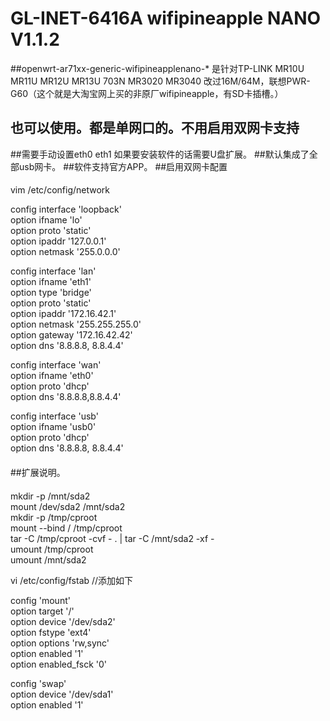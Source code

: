 # GL-INET-6416A wifipineapple NANO V1.1.2

##openwrt-ar71xx-generic-wifipineapplenano-* 是针对TP-LINK MR10U MR11U MR12U MR13U 703N MR3020 MR3040  改过16M/64M，联想PWR-G60（这个就是大淘宝网上买的非原厂wifipineapple，有SD卡插槽。）<br>
## 也可以使用。都是单网口的。不用启用双网卡支持

##需要手动设置eth0 eth1 如果要安装软件的话需要U盘扩展。
##默认集成了全部usb网卡。
##软件支持官方APP。
##启用双网卡配置
####
vim /etc/config/network<br>

config interface 'loopback'<br>
        option ifname 'lo'<br>
        option proto 'static'<br>
        option ipaddr '127.0.0.1'<br>
        option netmask '255.0.0.0'<br>

config interface 'lan'<br>
        option ifname   'eth1'<br>
        option type     'bridge'<br>
        option proto    'static'<br>
        option ipaddr   '172.16.42.1'<br>
        option netmask  '255.255.255.0'<br>
        option gateway  '172.16.42.42'<br>
        option dns      '8.8.8.8, 8.8.4.4'<br>

config interface 'wan'<br>
        option ifname   'eth0'<br>
        option proto    'dhcp'<br>
        option dns      '8.8.8.8,8.8.4.4'<br>

config interface 'usb'<br>
        option ifname   'usb0'<br>
        option proto    'dhcp'<br>
        option dns      '8.8.8.8, 8.8.4.4'<br>
####
##扩展说明。
####
mkdir -p /mnt/sda2<br>
mount /dev/sda2 /mnt/sda2<br>
mkdir -p /tmp/cproot<br>
mount --bind / /tmp/cproot<br>
tar -C /tmp/cproot -cvf - . | tar -C /mnt/sda2 -xf -<br>
umount /tmp/cproot<br>
umount /mnt/sda2<br>



vi /etc/config/fstab //添加如下<br>

config 'mount'<br>
       option target '/'<br>
       option device '/dev/sda2'<br>
       option fstype 'ext4'<br>
       option options 'rw,sync'<br>
       option enabled '1'<br>
       option enabled_fsck '0'<br>

config 'swap'<br>
       option device '/dev/sda1'<br>
       option enabled '1'<br>

####